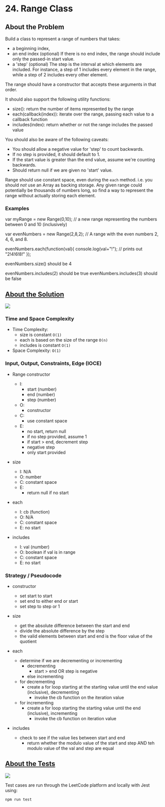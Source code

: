 # 24. Range Class

## About the Problem

Build a class to represent a range of numbers that takes:
  - a beginning index,
  - an end index (optional)
    If there is no end index, the range should include only the passed-in start value.
  - a 'step' (optional)
    The step is the interval at which elements are included.
    For instance, a step of 1 includes every element in the range,
    while a step of 2 includes every other element.

The range should have a constructor that accepts these arguments in that order.

It should also support the following utility functions:
  - size(): return the number of items represented by the range
  - each(callback(index)): iterate over the range, passing each value to a callback function
  - includes(index): return whether or not the range includes the passed value

You should also be aware of the following caveats:
  - You should allow a negative value for 'step' to count backwards.
  - If no step is provided, it should default to 1.
  - If the start value is greater than the end value, assume we're counting backwards.
  - Should return null if we are given no 'start' value.

Range should use constant space, even during the `each` method. i.e. you should *not*
use an Array as backing storage. Any given range could potentially be thousands of numbers long,
so find a way to represent the range without actually storing each element.

### Examples

var myRange = new Range(0,10); // a new range representing the numbers between 0 and 10 (inclusively)

var evenNumbers = new Range(2,8,2); // A range with the even numbers 2, 4, 6, and 8.

evenNumbers.each(function(val){
  console.log(val+"!"); // prints out "2!4!6!8!"
});

evenNumbers.size() should be 4

evenNumbers.includes(2) should be true
evenNumbers.includes(3) should be false

## <a href='./rangeClass.js'>About the Solution</a>

<img src='https://img.shields.io/badge/JavaScript-F7DF1E.svg?style=for-the-badge&logo=JavaScript&logoColor=black' />

### Time and Space Complexity
  - Time Complexity:
    - size is constant `O(1)`
    - each is based on the size of the range `O(n)`
    - includes is constant `O(1)`
  - Space Complexity: `O(1)`

### Input, Output, Constraints, Edge (IOCE)

- Range constructor
  - I:
    - start (number)
    - end (number)
    - step (number)
  - O:
    - constructor
  - C:
    - use constant space
  - E:
    - no start, return null
    - if no step provided, assume 1
    - if start > end, decrement step
    - negative step
    - only start provided

- size
  - I: N/A
  - O: number
  - C: constant space
  - E:
    - return null if no start

- each
  - I: cb (function)
  - O: N/A
  - C: constant space
  - E: no start

- includes
  - I: val (number)
  - O: boolean if val is in range
  - C: constant space
  - E: no start

### Strategy / Pseudocode
- constructor
  - set start to start
  - set end to either end or start
  - set step to step or 1

- size
  - get the absolute difference between the start and end
  - divide the absolute difference by the step
  - the valid elements between start and end is the floor value of the quotient

- each
  - determine if we are decrementing or incrementing
    - decrementing
      - start > end OR step is negative
    - else incrementing
  - for decrementing
    - create a for loop starting at the starting value until the end value (inclusive), decrementing
      - invoke the cb function on the iteration value
  - for incrementing
    - create a for loop starting the starting value until the end (inclusive), incrementing
      - invoke the cb function on iteration value

- includes
  - check to see if the value lies between start and end
    - return whether the modulo value of the start and step AND teh modulo value of the val and step are equal

## <a href='./rangeClass.test.js'>About the Tests</a>

<img src='https://img.shields.io/badge/Jest-C21325.svg?style=for-the-badge&logo=Jest&logoColor=white' />

Test cases are run through the LeetCode platform and locally with Jest using:
```
npm run test
```